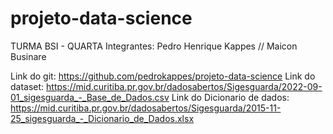 # projeto-data-science

TURMA BSI - QUARTA
Integrantes: Pedro Henrique Kappes // Maicon Businare

Link do git: https://github.com/pedrokappes/projeto-data-science
Link do dataset: https://mid.curitiba.pr.gov.br/dadosabertos/Sigesguarda/2022-09-01_sigesguarda_-_Base_de_Dados.csv
Link do Dicionario de dados: https://mid.curitiba.pr.gov.br/dadosabertos/Sigesguarda/2015-11-25_sigesguarda_-_Dicionario_de_Dados.xlsx
